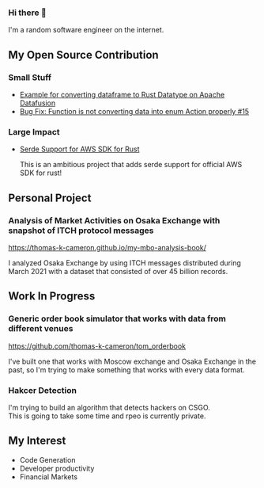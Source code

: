 ### Hi there 👋
I'm a random software engineer on the internet.

## My Open Source Contribution
### Small Stuff
- [Example for converting dataframe to Rust Datatype on Apache Datafusion](https://github.com/apache/arrow-datafusion/pull/2969)
- [Bug Fix: Function is not converting data into enum Action properly #15](https://github.com/databento/dbn/pull/15)
### Large Impact
- [Serde Support for AWS SDK for Rust](https://github.com/awslabs/smithy-rs/blob/main/design/src/rfcs/rfc0030_serialization_and_deserialization.md)

  This is an ambitious project that adds serde support for official AWS SDK for rust!

## Personal Project
### Analysis of Market Activities on Osaka Exchange with snapshot of ITCH protocol messages
https://thomas-k-cameron.github.io/my-mbo-analysis-book/

I analyzed Osaka Exchange by using ITCH messages distributed during March 2021 with a dataset that consisted of over 45 billion records. 

## Work In Progress
### Generic order book simulator that works with data from different venues
https://github.com/thomas-k-cameron/tom_orderbook

I've built one that works with Moscow exchange and Osaka Exchange in the past, so I'm trying to make something that works with every data format.

### Hakcer Detection
I'm trying to build an algorithm that detects hackers on CSGO.   
This is going to take some time and rpeo is currently private.


## My Interest
- Code Generation
- Developer productivity
- Financial Markets
